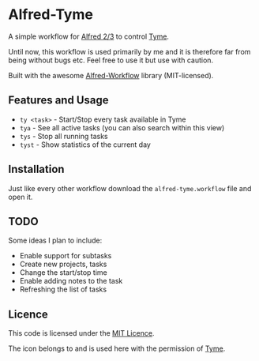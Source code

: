 
# Alfred-Tyme

A simple workflow for [Alfred 2/3](http://www.alfredapp.com/) to control [Tyme](http://tyme-app.com).

Until now, this workflow is used primarily by me and it is therefore far from being without bugs etc.
Feel free to use it but use with caution.

Built with the awesome [Alfred-Workflow](https://github.com/deanishe/alfred-workflow) library (MIT-licensed).


## Features and Usage

- `ty <task>` - Start/Stop every task available in Tyme
- `tya` - See all active tasks (you can also search within this view)
- `tys` - Stop all running tasks
- `tyst` - Show statistics of the current day


## Installation

Just like every other workflow download the `alfred-tyme.workflow` file and open it.

## TODO

Some ideas I plan to include:
- Enable support for subtasks
- Create new projects, tasks
- Change the start/stop time
- Enable adding notes to the task
- Refreshing the list of tasks

## Licence

This code is licensed under the [MIT Licence](https://opensource.org/licenses/MIT).

The icon belongs to and is used here with the permission of [Tyme](http://tyme-app.com).